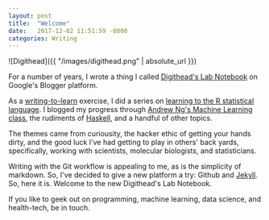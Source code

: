 ```yaml
---
layout: post
title:  "Welcome"
date:   2017-12-02 11:51:59 -0800
categories: Writing
---
```


![Digithead]({{ "/images/digithead.png" | absolute_url }})

For a number of years, I wrote a thing I called [Digithead's Lab Notebook][1] on Google's Blogger platform.

As a [writing-to-learn][4] exercise, I did a series on [learning to the R statistical language][3]. I blogged my progress through [Andrew Ng's Machine Learning class][5], the rudiments of [Haskell][6], and a handful of other topics.

The themes came from curiousity, the hacker ethic of getting your hands dirty, and the good luck I've had getting to play in others' back yards, specifically, working with scientists, molecular biologists, and statisticians.

Writing with the Git workflow is appealing to me, as is the simplicity of markdown. So, I've decided to give a new platform a try: Github and [Jekyll][2]. So, here it is. Welcome to the new Digithead's Lab Notebook.

If you like to geek out on programming, machine learning, data science, and health-tech, be in touch.

[1]: https://digitheadslabnotebook.blogspot.com/
[2]: https://jekyllrb.com/
[3]: https://digitheadslabnotebook.blogspot.com/p/r.html
[4]: https://www.goodreads.com/book/show/585474.Writing_to_Learn
[5]: https://digitheadslabnotebook.blogspot.com/p/ml-class.html
[6]: https://digitheadslabnotebook.blogspot.com/2015/01/haskell-class-wrap-up.html
